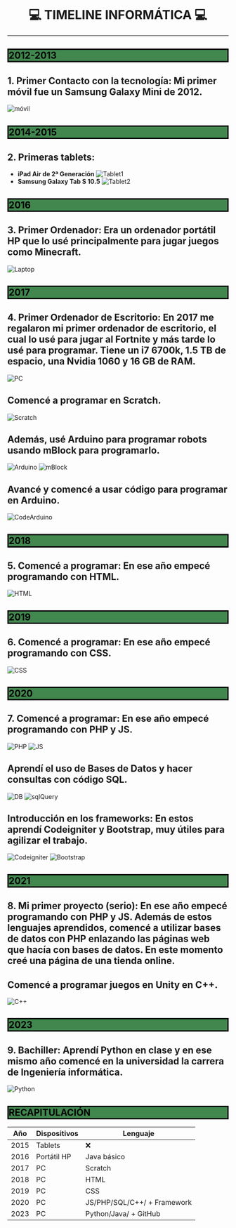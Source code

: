 # <center>**💻 TIMELINE INFORMÁTICA 💻**</center>
---

<h2 style="background-color:#41874e;color:black;font-weight:bold;border:3px solid;">2012-2013</h2>

## 1. **Primer Contacto con la tecnología:** Mi primer móvil fue un Samsung Galaxy Mini de 2012.
![móvil](https://upload.wikimedia.org/wikipedia/commons/thumb/3/3d/GT-S6500L.jpg/800px-GT-S6500L.jpg)

<h2 style="background-color:#41874e;color:black;font-weight:bold;border:3px solid;">2014-2015</h2>

## 2. **Primeras tablets:**
- **iPad Air de 2ª Generación**
![Tablet1](https://www.backmarket.es/cdn-cgi/image/format%3Dauto%2Cquality%3D75%2Cwidth%3D640/https://d2e6ccujb3mkqf.cloudfront.net/530951fb-1256-47d6-951a-466924f376d9-1_d739209f-02e5-41b0-be8d-84c9423bb2f6.jpg)
- **Samsung Galaxy Tab S 10.5**
![Tablet2](https://www.backmarket.es/cdn-cgi/image/format%3Dauto%2Cquality%3D75%2Cwidth%3D640/https://d2e6ccujb3mkqf.cloudfront.net/3edb9408-2e2d-479a-aa0c-c9d9595413ec-1_b7d11a49-7bbd-4421-885d-3af65322cd8e.jpg)

<h2 style="background-color:#41874e;color:black;font-weight:bold;border:3px solid;">2016</h2>

## **3. Primer Ordenador:** Era un ordenador portátil HP que lo usé principalmente para jugar juegos como Minecraft.
![Laptop](https://www.backmarket.es/cdn-cgi/image/format%3Dauto%2Cquality%3D75%2Cwidth%3D640/https://d2e6ccujb3mkqf.cloudfront.net/e73c7b66-55fb-4f01-970c-e96db41e49e3-1_06f6bf83-6d60-4023-a728-279919840d26.jpg)

<h2 style="background-color:#41874e;color:black;font-weight:bold;border:3px solid;">2017</h2>

## **4. Primer Ordenador de Escritorio:** En 2017 me regalaron mi primer ordenador de escritorio, el cual lo usé para jugar al Fortnite y más tarde lo usé para programar. Tiene un i7 6700k, 1.5 TB de espacio, una Nvidia 1060 y 16 GB de RAM.
![PC](https://thumb.pccomponentes.com/w-530-530/articles/1072/10720246/1619-pccom-ready-intel-core-i5-13400f-16gb-500gb-ssd-rtx3060-negro.jpg)

## Comencé a programar en Scratch.
![Scratch](https://doplay.es/wp-content/uploads/2020/11/Mario-Bros.png)

## Además, usé Arduino para programar robots usando mBlock para programarlo.
![Arduino](https://www.generationrobots.com/blog/wp-content/uploads/2016/09/arduino-uno-rev3-generation-robots.jpg)
![mBlock](https://www.mblock.cc/assets/img/v2/img-block-en.jpg)

## Avancé y comencé a usar código para programar en Arduino.
![CodeArduino](https://share.opsy.st/60c2a2759a51a-IMAGE+4.png)

<h2 style="background-color:#41874e;color:black;font-weight:bold;border:3px solid;">2018</h2>

## **5. Comencé a programar:** En ese año empecé programando con HTML.
![HTML](https://kinsta.com/wp-content/uploads/2021/11/Untitled-54.png)

<h2 style="background-color:#41874e;color:black;font-weight:bold;border:3px solid;">2019</h2>

## **6. Comencé a programar:** En ese año empecé programando con CSS.
![CSS](https://cdn-media-1.freecodecamp.org/images/863sGFar-HXTATzeqGsA3n-jlIMgrFFlNeBS)

<h2 style="background-color:#41874e;color:black;font-weight:bold;border:3px solid;">2020</h2>

## **7. Comencé a programar:** En ese año empecé programando con PHP y JS.
![PHP](https://www.ardiseny.es/wordpress/http://wp.ardiseny.es/wp-content/uploads/2015/03/phpCode.png)
![JS](https://upload.wikimedia.org/wikipedia/commons/thumb/a/a4/JavaScript_code.png/800px-JavaScript_code.png)

## **Aprendí el uso de Bases de Datos y hacer consultas con código SQL.**
![DB](https://www.mclibre.org/consultar/webapps/img/phpmyadmin/2-1-s-2-crear-usuario.png)
![sqlQuery](https://blog.gft.com/br/wp-content/uploads/sites/4/2021/01/imagem-01-3.png)

## **Introducción en los frameworks:** En estos aprendí Codeigniter y Bootstrap, muy útiles para agilizar el trabajo.
![Codeigniter](https://codeigniter.com/userguide3/_images/appflowchart.gif)
![Bootstrap](https://bootstrapstudio.io/assets/img/app_4.jpg)

<h2 style="background-color:#41874e;color:black;font-weight:bold;border:3px solid;">2021</h2>

## **8. Mi primer proyecto (serio):** En ese año empecé programando con PHP y JS. Además de estos lenguajes aprendidos, comencé a utilizar bases de datos con PHP enlazando las páginas web que hacía con bases de datos. En este momento creé una página de una tienda online.

## Comencé a programar juegos en Unity en C++.
![C++](https://docs.hektorprofe.net/cdn/cpp/image-21.png)

<h2 style="background-color:#41874e;color:black;font-weight:bold;border:3px solid;">2023</h2>

## **9. Bachiller:** Aprendí Python en clase y en ese mismo año comencé en la universidad la carrera de Ingeniería informática.
![Python](https://upload.wikimedia.org/wikipedia/commons/b/bc/Python_Code.png)

<h2 style="background-color:#41874e;color:black;font-weight:bold;border:3px solid;">RECAPITULACIÓN</h2>

| Año | Dispositivos | Lenguaje |
| ---------- | ---------- | ---------- |
| 2015 | Tablets | ❌ |
| 2016 | Portátil HP | Java básico |
| 2017 | PC | Scratch |
| 2018 | PC | HTML |
| 2019 | PC | CSS |
| 2020 | PC | JS/PHP/SQL/C++/ + Framework |
| 2023 | PC | Python/Java/ + GitHub |
